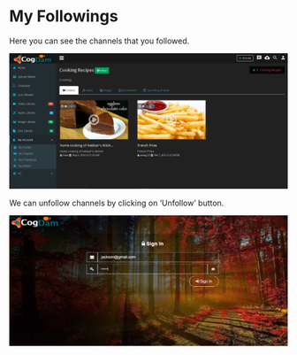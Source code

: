 # My Followings

Here you can see the channels that you followed.

![](../.gitbook/assets/image%20%2828%29.png)

We can unfollow channels by clicking on ‘Unfollow’ button.

![](../.gitbook/assets/image%20%28128%29.png)



